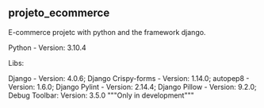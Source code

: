 ## projeto_ecommerce

E-commerce projetc with python and the framework django.

Python - Version: 3.10.4

Libs:

Django - Version: 4.0.6;
Django Crispy-forms - Version: 1.14.0;
autopep8 - Version: 1.6.0;
Django Pylint - Version: 2.14.4;
Django Pillow - Version: 9.2.0;
Debug Toolbar: Version: 3.5.0 """Only in development"""
